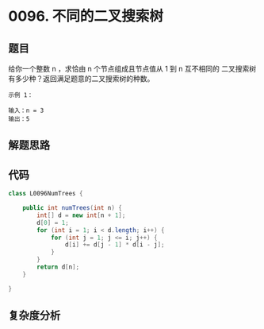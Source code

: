 # 0096. 不同的二叉搜索树

## 题目
给你一个整数 n ，求恰由 n 个节点组成且节点值从 1 到 n 互不相同的 二叉搜索树 有多少种？返回满足题意的二叉搜索树的种数。

```
示例 1：

输入：n = 3
输出：5

```

## 解题思路



## 代码
```java
class L0096NumTrees {

    public int numTrees(int n) {
        int[] d = new int[n + 1];
        d[0] = 1;
        for (int i = 1; i < d.length; i++) {
            for (int j = 1; j <= i; j++) {
                d[i] += d[j - 1] * d[i - j];
            }
        }
        return d[n];
    }

}
```

## 复杂度分析

